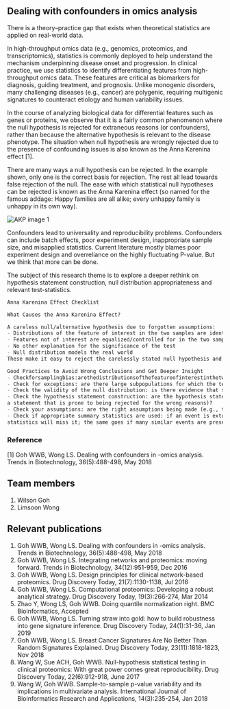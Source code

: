 ## Dealing with confounders in omics analysis
There is a theory–practice gap that exists when theoretical statistics are applied on real-world data. 

In high-throughput omics data (e.g., genomics, proteomics, and transcriptomics), statistics is commonly deployed to help understand the mechanism underpinning disease onset and progression. In clinical practice, we use statistics to identify differentiating features from high-throughput omics data. These features are critical as biomarkers for diagnosis, guiding treatment, and prognosis. Unlike monogenic disorders, many challenging diseases (e.g., cancer) are polygenic, requiring multigenic signatures to counteract etiology and human variability issues.

In the course of analyzing biological data for differential features such as genes or proteins, we observe that it is a fairly common phenomenon where the null hypothesis is rejected for extraneous reasons (or confounders), rather than because the alternative hypothesis is relevant to the disease phenotype. The situation when null hypothesis are wrongly rejected due to the presence of confounding issues is also known as the Anna Karenina effect [1].


There are many ways a null hypothesis can be rejected. In the example shown, only one is the correct basis for rejection. The rest all lead towards false rejection of the null. The ease with which statistical null hypotheses can be rejected is known as the Anna Karenina effect (so named for the famous addage: Happy families are all alike; every unhappy family is unhappy in its own way).

![AKP image 1](https://gohwils.github.io/biodatascience/images/AKP_image1.png)


Confounders lead to universality and reproducibility problems. Confounders can include batch effects, poor experiment design, inappropriate sample size, and misapplied statistics. Current literature mostly blames poor experiment design and overreliance on the highly fluctuating P-value. But we think that more can be done.

The subject of this research theme is to explore a deeper rethink on hypothesis statement construction, null distribution appropriateness and relevant test-statistics.


```markdown
Anna Karenina Effect Checklist

What Causes the Anna Karenina Effect?

A careless null/alternative hypothesis due to forgotten assumptions:
- Distributions of the feature of interest in the two samples are identical to the two corresponding populations
- Features not of interest are equalized/controlled for in the two samples
- No other explanation for the significance of the test
- Null distribution models the real world
These make it easy to reject the carelessly stated null hypothesis and accept an incorrect alternative hypothesis.

Good Practices to Avoid Wrong Conclusions and Get Deeper Insight
- Checkforsamplingbias:arethedistributionsofthefeatureofinterestinthetwosamplesthesameasthatinthetwo populations?
- Check for exceptions: are there large subpopulations for which the test outcome is opposite? Are there large subpopulations for which the test outcome becomes much more significant?
- Check the validity of the null distribution: is there evidence that suggests the null distribution is inappropriate?
- Check the hypothesis statement construction: are the hypothesis statements being framed correctly (as opposed to
a statement that is prone to being rejected for the wrong reasons)?
- Check your assumptions: are the right assumptions being made (e.g., the independence of measured variables)?
- Check if appropriate summary statistics are used: if an event is extremely rare, then using mean/median-based
statistics will miss it; the same goes if many similar events are present, but only one is relevant. Addressing most or all of the above points still does not ensure phenotypic relevance, only correlation.
```

### Reference
[1] Goh WWB, Wong LS. Dealing with confounders in -omics analysis. Trends in Biotechnology, 36(5):488-498, May 2018

## Team members
1. Wilson Goh
2. Limsoon Wong

## Relevant publications
1. Goh WWB, Wong LS. Dealing with confounders in -omics analysis. Trends in Biotechnology, 36(5):488-498, May 2018
2. Goh WWB, Wong LS. Integrating networks and proteomics: moving forward. Trends in Biotechnology, 34(12):951-959, Dec 2016
3. Goh WWB, Wong LS. Design principles for clinical network-based proteomics. Drug Discovery Today, 21(7):1130-1138, Jul 2016 
4. Goh WWB, Wong LS. Computational proteomics: Developing a robust analytical strategy. Drug Discovery Today, 19(3):266-274, Mar 2014
5. Zhao Y, Wong LS, Goh WWB. Doing quantile normalization right. BMC Bioinformatics, Accepted
6. Goh WWB, Wong LS. Turning straw into gold: how to build robustness into gene signature inference. Drug Discovery Today, 24(1):31-36, Jan 2019
7. Goh WWB, Wong LS. Breast Cancer Signatures Are No Better Than Random Signatures Explained. Drug Discovery Today, 23(11):1818-1823, Nov 2018
8. Wang W, Sue ACH, Goh WWB. Null-hypothesis statistical testing in clinical proteomics: With great power comes great reproducibility. Drug Discovery Today, 22(6):912-918, June 2017
9. Wang W, Goh WWB. Sample-to-sample p-value variability and its implications in multivariate analysis. International Journal of Bioinformatics Research and Applications, 14(3):235-254, Jan 2018


